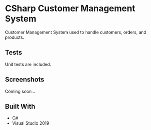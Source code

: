 # CSharp Customer Management System

Customer Management System used to handle customers, orders, and products.

## Tests

Unit tests are included.

## Screenshots

Coming soon...

## Built With

- C#
- Visual Studio 2019
